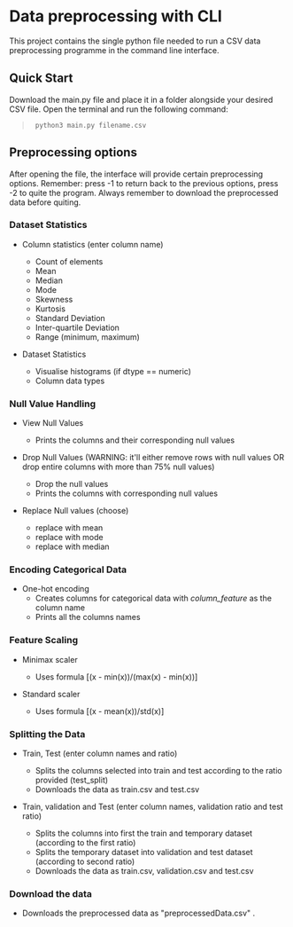 # Data preprocessing with CLI
This project contains the single python file needed to run a CSV data preprocessing programme in the command line interface.

## Quick Start
Download the main.py file and place it in a folder alongside your desired CSV file. Open the terminal and run the following command:
> <code> python3 main.py filename.csv </code>

## Preprocessing options 
After opening the file, the interface will provide certain preprocessing options. 
Remember: press -1 to return back to the previous options,
          press -2 to quite the program. Always remember to download the preprocessed data before quiting.

### Dataset Statistics
- Column statistics (enter column name)
  - Count of elements
  - Mean
  - Median
  - Mode
  - Skewness
  - Kurtosis
  - Standard Deviation
  - Inter-quartile Deviation
  - Range (minimum, maximum)

- Dataset Statistics
  - Visualise histograms (if dtype == numeric)
  - Column data types

### Null Value Handling
- View Null Values
  - Prints the columns and their corresponding null values

- Drop Null Values (WARNING: it'll either remove rows with null values OR drop entire columns with more than 75% null values)
  - Drop the null values
  - Prints the columns with corresponding null values

- Replace Null values (choose)
  - replace with mean
  - replace with mode
  - replace with median
    
### Encoding Categorical Data
- One-hot encoding
  - Creates columns for categorical data with  _column_feature_  as the column name
  - Prints all the columns names
    
### Feature Scaling
- Minimax scaler
  - Uses formula [(x - min(x))/(max(x) - min(x))]

- Standard scaler
  - Uses formula [(x - mean(x))/std(x)]
    
### Splitting the Data
- Train, Test (enter column names and ratio)
  - Splits the columns selected into train and test according to the ratio provided (test_split)
  - Downloads the data as train.csv and test.csv

- Train, validation and Test (enter column names, validation ratio and test ratio)
  - Splits the columns into first the train and temporary dataset (according to the first ratio)
  - Splits the temporary dataset into validation and test dataset (according to second ratio)
  - Downloads the data as train.csv, validation.csv and test.csv
    
### Download the data
- Downloads the preprocessed data as "preprocessedData.csv" .
